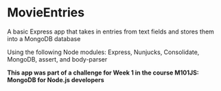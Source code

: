 # MovieEntries
A basic Express app that takes in entries from text fields and stores them into a MongoDB database

Using the following Node modules: Express, Nunjucks, Consolidate, MongoDB, assert, and body-parser

**This app was part of a challenge for Week 1 in the course M101JS: MongoDB for Node.js developers**
